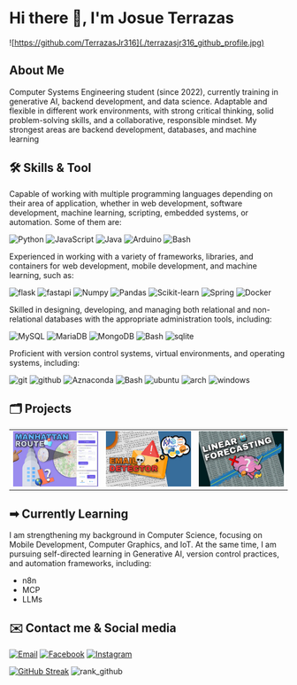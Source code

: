 # Hi there 👋, I'm Josue Terrazas

![https://github.com/TerrazasJr316](./terrazasjr316_github_profile.jpg)

>>

## About Me

Computer Systems Engineering student (since 2022), currently training in generative AI, backend development, and data science.
Adaptable and flexible in different work environments, with strong critical thinking, solid problem-solving skills, and a collaborative, responsible mindset.
My strongest areas are backend development, databases, and machine learning

## 🛠️ Skills & Tool

Capable of working with multiple programming languages depending on their area of application, whether in web development, software development, machine learning, scripting, embedded systems, or automation. Some of them are:

![Python](https://img.shields.io/badge/Python-v3-%233776AB?style=for-the-badge&logo=Python&logoColor=white&labelColor=101010)
![JavaScript](https://img.shields.io/badge/JavaScript-web-%23F7DF1E?style=for-the-badge&logo=javascript&logoColor=white&labelColor=101010)
![Java](https://img.shields.io/badge/Java-multi-%23B12B28?style=for-the-badge&logo=openjdk&logoColor=white&labelColor=101010)
![Arduino](https://img.shields.io/badge/arduino-auth-%2300878F?style=for-the-badge&logo=arduino&logoColor=white&labelColor=101010)
![Bash](https://img.shields.io/badge/bash-script-%234EAA25?style=for-the-badge&logo=gnu%20bash&logoColor=white&labelColor=101010)

Experienced in working with a variety of frameworks, libraries, and containers for web development, mobile development, and machine learning, such as:

![flask](https://img.shields.io/badge/flask-dev%20api-%233BABC3?style=for-the-badge&logo=flask&logoColor=white&labelColor=101010)
![fastapi](https://img.shields.io/badge/fastapi-dev%20api-%23009688?style=for-the-badge&logo=fastapi&logoColor=white&labelColor=101010)
![Numpy](https://img.shields.io/badge/Numpy-ml-%23013243?style=for-the-badge&logo=numpy&logoColor=white&labelColor=101010)
![Pandas](https://img.shields.io/badge/Pandas-ml-%23150458?style=for-the-badge&logo=pandas&logoColor=white&labelColor=101010)
![Scikit-learn](https://img.shields.io/badge/Scikit%20learn-ml-%23F7931E?style=for-the-badge&logo=scikit-learn&logoColor=white&labelColor=101010)
![Spring](https://img.shields.io/badge/spring-multi-%236DB33F?style=for-the-badge&logo=spring&logoColor=white&labelColor=101010)
![Docker](https://img.shields.io/badge/docker-multi-%232496ED?style=for-the-badge&logo=docker&logoColor=white&labelColor=101010)

Skilled in designing, developing, and managing both relational and non-relational databases with the appropriate administration tools, including:

![MySQL](https://img.shields.io/badge/mysql-Data%20Base-%234479A1?style=for-the-badge&logo=mysql&logoColor=white&labelColor=101010)
![MariaDB](https://img.shields.io/badge/mariadb-Data%20Base-%23003545?style=for-the-badge&logo=mariadb&logoColor=white&labelColor=101010)
![MongoDB](https://img.shields.io/badge/mongodb-Data%20Base-%2347A248?style=for-the-badge&logo=mongodb&logoColor=white&labelColor=101010)
![Bash](https://img.shields.io/badge/bash-script-%234EAA25?style=for-the-badge&logo=gnu%20bash&logoColor=white&labelColor=101010)
![sqlite](https://img.shields.io/badge/sqlite-Data%20Base-%23003B57?style=for-the-badge&logo=sqlite&logoColor=white&labelColor=101010)

Proficient with version control systems, virtual environments, and operating systems, including:

![git](https://img.shields.io/badge/git-VSC-%23F05032?style=for-the-badge&logo=git&logoColor=white&labelColor=101010)
![github](https://img.shields.io/badge/github-vsc-%23181717?style=for-the-badge&logo=github&logoColor=black&labelColor=ffffff)
![Aznaconda](https://img.shields.io/badge/Anaconda-V2.6+-%2344A833?style=for-the-badge&logo=anaconda&logoColor=white&labelColor=101010)
![Bash](https://img.shields.io/badge/bash-script-%234EAA25?style=for-the-badge&logo=gnu%20bash&logoColor=white&labelColor=101010)
![ubuntu](https://img.shields.io/badge/ubuntu-os-%23E95420?style=for-the-badge&logo=ubuntu&logoColor=white&labelColor=101010)
![arch](https://img.shields.io/badge/arch%20linux-os-%231793D1?style=for-the-badge&logo=arch%20linux&logoColor=white&labelColor=101010)
![windows](https://img.shields.io/badge/windows-os-%23126ED3?style=for-the-badge&logoColor=white&labelColor=101010)

## 🗂️ Projects

<table style="width:100%">
<tr>
<td>
<a href="https://github.com/TerrazasJr316/Developing-API-Manhattan.git">
<img src="src/manhattan-route.jpg">
</a>
</td>
<td>
<a href="https://github.com/TerrazasJr316/machine-learning-aplication.git">
<img src="src/email-detector.jpg">
</a>
</td>
<td>
<a href="https://github.com/TerrazasJr316/linear-forecasting.git">
<img src="src/linear-forecasting.jpg">
</a>
</td>
</tr>
</table>

## ➡︎ Currently Learning

I am strengthening my background in Computer Science, focusing on Mobile Development, Computer Graphics, and IoT.
At the same time, I am pursuing self-directed learning in Generative AI, version control practices, and automation frameworks, including:

* n8n
* MCP
* LLMs

## ✉️ Contact me & Social media

[![Email](https://img.shields.io/badge/Gmail-terrazasjosue0%40gmail.com-EA4335?style=for-the-badge&logo=Gmail&logoColor=white&labelColor=101010)](terrazasjosue0@gmail.com)
[![Facebook](https://img.shields.io/badge/Facebook-%40Josu%C3%A9_Terrazas-0866FF?style=for-the-badge&logo=Facebook&logoColor=withe&labelColor=101010)](https://facebook.com/josue.terrazasmendoza)
[![Instagram](https://img.shields.io/badge/Instagram-%40jos__mdz316-E4405F?style=for-the-badge&logo=Instagram&logoColor=white&labelColor=101010)](https://instagram.com/jos_mdz316/)

[![GitHub Streak](https://github-readme-streak-stats.herokuapp.com?user=TerrazasJr316&theme=github-dark-blue&hide_border=true&border_radius=4&card_width=470&card_height=170)](https://git.io/streak-stats)
![rank_github](https://github-readme-stats.vercel.app/api/top-langs?username=TerrazasJr316&show_icons=true&locale=en&layout=compact&theme=github_dark&hide_border=true)

